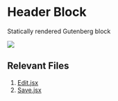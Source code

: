# Header Block

Statically rendered Gutenberg block

![](https://wp.zacharyrener.com/wp-content/uploads/2024/03/Screenshot-2024-03-13-at-2.44.06 AM.png)

## Relevant Files

1. [Edit.jsx](https://github.com/ZacharyRener/zr/blob/main/blocks/header/edit.jsx "Edit.jsx")
2. [Save.jsx](https://github.com/ZacharyRener/zr/blob/main/blocks/header/save.jsx "Save.jsx")
